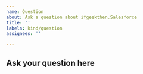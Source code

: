```yaml
---
name: Question
about: Ask a question about ifgeekthen.Salesforce
title: ''
labels: kind/question
assignees: ''

---
```

## Ask your question here

